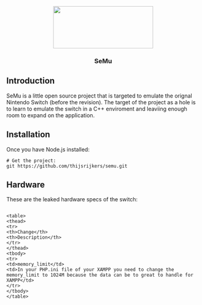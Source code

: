 <p align="center"><img src="https://i.imgur.com/Bb6kZIH.png" width="260" height="110"> </p>

<h3 align="center">SeMu</h3>

## Introduction

SeMu is a little open source project that is targeted to emulate the orignal Nintendo Switch (before the revision). The target of the project as a hole is to learn to emulate the switch in a C++ enviroment and leaviing enough room to expand on the application. 

## Installation

Once you have Node.js installed:

```shell
# Get the project:
git https://github.com/thijsrijkers/semu.git
```

## Hardware

These are the leaked hardware specs of the switch:

```shell

<table>
<thead>
<tr>
<th>Change</th>
<th>Description</th>
</tr>
</thead>
<tbody>
<tr>
<td>memory_limit</td>
<td>In your PHP.ini file of your XAMPP you need to change the memory_limit to 1024M because the data can be to great to handle for XAMPP</td>
</tr>
</tbody>
</table>

```
